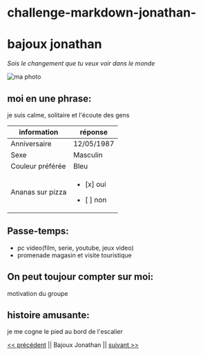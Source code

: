 # challenge-markdown-jonathan-

# bajoux jonathan

*Sois le changement que tu veux voir dans le monde*

![ma photo](https://scontent.fbru5-1.fna.fbcdn.net/v/t39.30808-6/315706952_1964001937130266_1577381836320780567_n.jpg?_nc_cat=110&ccb=1-7&_nc_sid=730e14&_nc_ohc=0y4Ipk_8XBwAX9D0xu4&_nc_ht=scontent.fbru5-1.fna&oh=00_AfDf5R0i2OJz8l4_wYnNwa82rU4DBsGndvFBkaGonucXPg&oe=63763097)

## moi en une phrase:
je suis calme, solitaire et l'écoute des gens 

|  information   |   réponse    |
|----------------|--------------|
|Anniversaire    |12/05/1987    |
|Sexe            |Masculin      |
|Couleur préférée|Bleu          |
|Ananas sur pizza|<ul><li>[x] oui</li></ul> <ul><li>[ ] non</li></ul>|

## Passe-temps:
* pc
    video(film, serie, youtube, jeux video)
* promenade
    magasin et visite touristique

## On peut toujour compter sur moi:
motivation du groupe

## histoire amusante:
je me cogne le pied au bord de l'escalier

[<< précédent](https://github.com/manesjonathan) || Bajoux Jonathan || [suivant >>](https://github.com/LauraWlm)